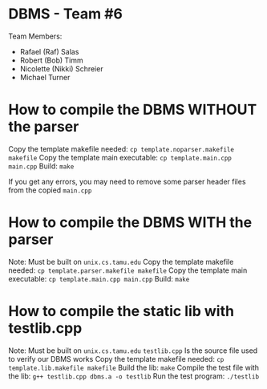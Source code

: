 DBMS - Team #6
==============
Team Members:
* Rafael (Raf) Salas
* Robert (Bob) Timm
* Nicolette (Nikki) Schreier
* Michael Turner

How to compile the DBMS WITHOUT the parser
==========================================
Copy the template makefile needed: ```cp template.noparser.makefile makefile```
Copy the template main executable: ```cp template.main.cpp main.cpp```
Build: ```make```

If you get any errors, you may need to remove some parser header files from the copied ```main.cpp```

How to compile the DBMS WITH the parser
==========================================
Note: Must be built on ```unix.cs.tamu.edu```
Copy the template makefile needed: ```cp template.parser.makefile makefile```
Copy the template main executable: ```cp template.main.cpp main.cpp```
Build: ```make```

How to compile the static lib with testlib.cpp
==============================================
Note: Must be built on ```unix.cs.tamu.edu```
```testlib.cpp``` Is the source file used to verify our DBMS works
Copy the template makefile needed: ```cp template.lib.makefile makefile```
Build the lib: ```make```
Compile the test file with the lib: ```g++ testlib.cpp dbms.a -o testlib```
Run the test program: ```./testlib```
